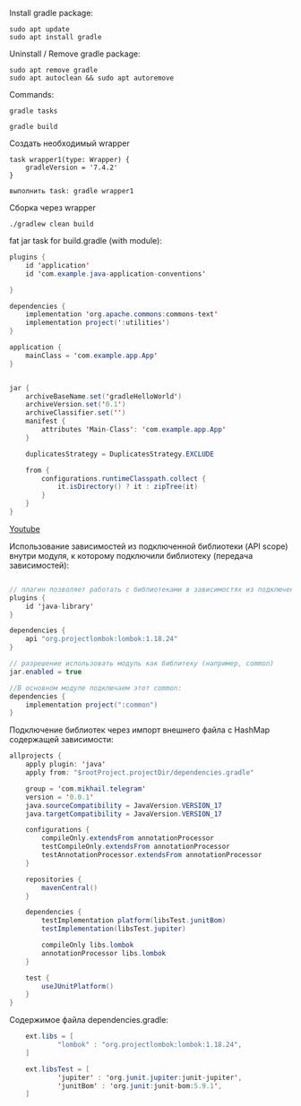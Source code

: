 Install gradle package:
```
sudo apt update
sudo apt install gradle
```
 
Uninstall / Remove gradle package:

```
sudo apt remove gradle
sudo apt autoclean && sudo apt autoremove
```

Commands:
```
gradle tasks
```
```
gradle build
```

Создать необходимый wrapper
```
task wrapper1(type: Wrapper) {
    gradleVersion = '7.4.2'
}

выполнить task: gradle wrapper1
```

Сборка через wrapper
```
./gradlew clean build
```


fat jar task for build.gradle (with module):
```java
plugins {
    id 'application'
    id 'com.example.java-application-conventions'

}

dependencies {
    implementation 'org.apache.commons:commons-text'
    implementation project(':utilities')
}

application {
    mainClass = 'com.example.app.App'
}


jar {
    archiveBaseName.set('gradleHelloWorld')
    archiveVersion.set('0.1')
    archiveClassifier.set('')
    manifest {
        attributes 'Main-Class': 'com.example.app.App'
    }

    duplicatesStrategy = DuplicatesStrategy.EXCLUDE

    from {
        configurations.runtimeClasspath.collect {
            it.isDirectory() ? it : zipTree(it)
        }
    }
}
```

[Youtube](https://www.youtube.com/watch?v=pSKY3-K9_qc)

Использование зависимостей из подключенной библиотеки (API scope) внутри модуля, к которому подключили библиотеку
(передача зависимостей):
```java

// плагин позволяет работать с библиотеками в зависимостях из подключенного модуля
plugins {
    id 'java-library'
}

dependencies {
    api "org.projectlombok:lombok:1.18.24"
}

// разрешение использовать модуль как библитеку (например, common)
jar.enabled = true

//В основном модуле подключаем этот common:
dependencies {
    implementation project(":common")
}
```

Подключение библиотек через импорт внешнего файла с HashMap содержащей зависимости:
```java
allprojects {
    apply plugin: 'java'
    apply from: "$rootProject.projectDir/dependencies.gradle"

    group = 'com.mikhail.telegram'
    version = '0.0.1'
    java.sourceCompatibility = JavaVersion.VERSION_17
    java.targetCompatibility = JavaVersion.VERSION_17

    configurations {
        compileOnly.extendsFrom annotationProcessor
        testCompileOnly.extendsFrom annotationProcessor
        testAnnotationProcessor.extendsFrom annotationProcessor
    }

    repositories {
        mavenCentral()
    }

    dependencies {
        testImplementation platform(libsTest.junitBom)
        testImplementation(libsTest.jupiter)

        compileOnly libs.lombok
        annotationProcessor libs.lombok
    }

    test {
        useJUnitPlatform()
    }
}
```

Содержимое файла dependencies.gradle:
```java
    ext.libs = [
            "lombok" : "org.projectlombok:lombok:1.18.24",
    ]

    ext.libsTest = [
            'jupiter' : 'org.junit.jupiter:junit-jupiter',
            'junitBom' : 'org.junit:junit-bom:5.9.1',
    ]
```
